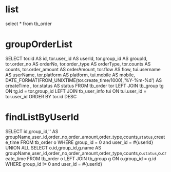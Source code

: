 list
===
select * from tb_order

groupOrderList
===
SELECT
  tor.id AS id,
  tor.user_id AS userId,
  tor.group_id AS groupId,
  tor.order_no AS orderNo,
  tor.order_type AS orderType,
  tor.counts AS counts,
  tor.order_amount AS orderAmount,
  tor.flow AS flow,
  tui.username AS userName,
  tor.platform AS platform,
  tui.mobile AS mobile,
  DATE_FORMAT(FROM_UNIXTIME(tor.create_time/1000),'%Y-%m-%d') AS createTime ,
  tor.status AS status
FROM
  tb_order tor
  LEFT JOIN tb_group tg ON tg.id = tor.group_id
  LEFT JOIN tb_user_info tui ON tui.user_id = tor.user_id
ORDER BY tor.id DESC


findListByUserId
================
SELECT id,group_id,'' AS groupName,user_id,order_no,order_amount,order_type,counts,`status`,create_time FROM tb_order o WHERE group_id = 0 and user_id = #{userId}
UNION ALL 
SELECT o.id,group_id,g.name AS groupName,user_id,order_no,order_amount,order_type,counts,o.`status`,o.create_time FROM tb_order o LEFT JOIN tb_group g ON o.group_id = g.id WHERE group_id != 0 and user_id = #{userId}
